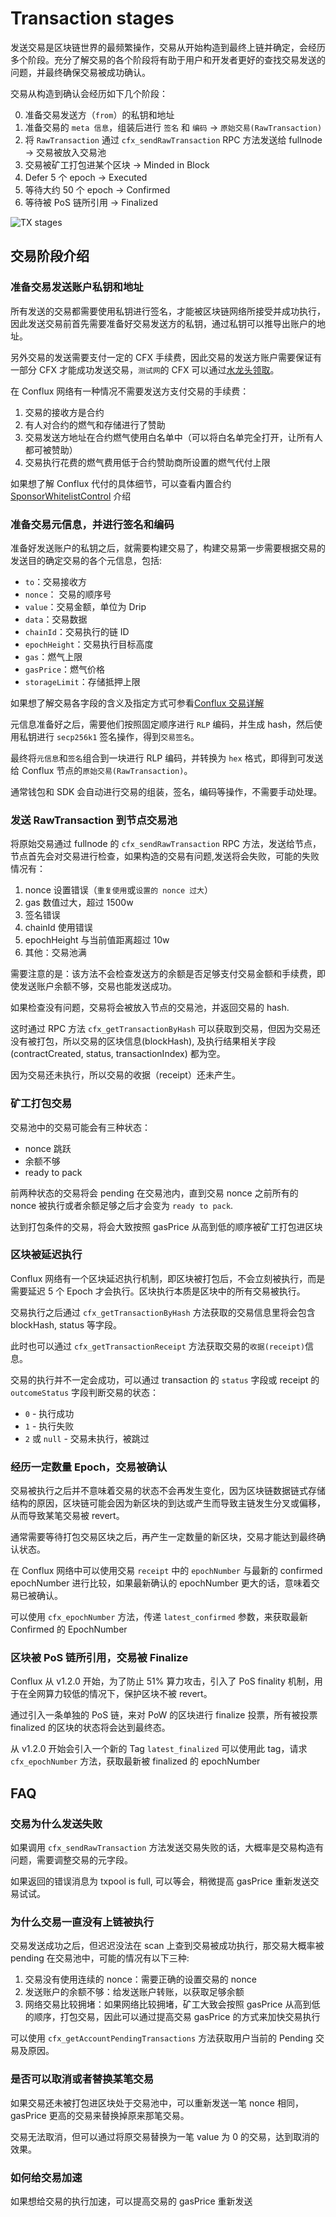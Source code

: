 # Transaction stages

发送交易是区块链世界的最频繁操作，交易从开始构造到最终上链并确定，会经历多个阶段。充分了解交易的各个阶段将有助于用户和开发者更好的查找交易发送的问题，并最终确保交易被成功确认。

交易从构造到确认会经历如下几个阶段：

0. 准备交易发送方（`from`）的私钥和地址
1. 准备交易的 `meta 信息`，组装后进行 `签名` 和 `编码` -> `原始交易(RawTransaction)`
2. 将 `RawTransaction` 通过 `cfx_sendRawTransaction` RPC 方法发送给 fullnode -> 交易被放入交易池
3. 交易被矿工打包进某个区块 -> Minded in Block
4. Defer 5 个 epoch -> Executed
5. 等待大约 50 个 epoch -> Confirmed
6. 等待被 PoS 链所引用 -> Finalized

![TX stages](image/transaction-stages.png)

## 交易阶段介绍

### 准备交易发送账户私钥和地址

所有发送的交易都需要使用私钥进行签名，才能被区块链网络所接受并成功执行，因此发送交易前首先需要准备好交易发送方的私钥，通过私钥可以推导出账户的地址。

另外交易的发送需要支付一定的 CFX 手续费，因此交易的发送方账户需要保证有一部分 CFX 才能成功发送交易，`测试网`的 CFX 可以通过[水龙头领取](http://faucet.confluxnetwork.org/)。

在 Conflux 网络有一种情况不需要发送方支付交易的手续费：

1. 交易的接收方是合约
2. 有人对合约的燃气和存储进行了赞助
3. 交易发送方地址在合约燃气使用白名单中（可以将白名单完全打开，让所有人都可被赞助）
4. 交易执行花费的燃气费用低于合约赞助商所设置的燃气代付上限

如果想了解 Conflux 代付的具体细节，可以查看内置合约 [SponsorWhitelistControl](https://developer.confluxnetwork.org/conflux-rust/internal_contract/internal_contract#sponsorwhitelistcontrol-contract) 介绍

### 准备交易元信息，并进行签名和编码

准备好发送账户的私钥之后，就需要构建交易了，构建交易第一步需要根据交易的发送目的确定交易的各个元信息，包括:

* `to`：交易接收方
* `nonce`： 交易的顺序号
* `value`：交易金额，单位为 Drip
* `data`：交易数据
* `chainId`：交易执行的链 ID
* `epochHeight`：交易执行目标高度
* `gas`：燃气上限
* `gasPrice`：燃气价格
* `storageLimit`：存储抵押上限

如果想了解交易各字段的含义及指定方式可参看[Conflux 交易详解](https://developer.confluxnetwork.org/sending-tx/en/transaction_explain)

元信息准备好之后，需要他们按照固定顺序进行 `RLP` 编码，并生成 hash，然后使用私钥进行 `secp256k1` 签名操作，得到`交易签名`。

最终将`元信息`和`签名`组合到一块进行 RLP 编码，并转换为 `hex` 格式，即得到可发送给 Conflux 节点的`原始交易(RawTransaction)`。

通常钱包和 SDK 会自动进行交易的组装，签名，编码等操作，不需要手动处理。

### 发送 RawTransaction 到节点交易池

将原始交易通过 fullnode 的 `cfx_sendRawTransaction` RPC 方法，发送给节点，节点首先会对交易进行检查，如果构造的交易有问题,发送将会失败，可能的失败情况有：

1. nonce 设置错误（`重复使用`或`设置的 nonce 过大`）
2. gas 数值过大，超过 1500w
3. 签名错误
4. chainId 使用错误
5. epochHeight 与当前值距离超过 10w
6. 其他：交易池满

需要注意的是：该方法不会检查发送方的余额是否足够支付交易金额和手续费，即使发送账户余额不够，交易也能发送成功。

如果检查没有问题，交易将会被放入节点的交易池，并返回交易的 hash.

这时通过 RPC 方法 `cfx_getTransactionByHash` 可以获取到交易，但因为交易还没有被打包，所以交易的区块信息(blockHash), 及执行结果相关字段(contractCreated, status, transactionIndex) 都为空。

因为交易还未执行，所以交易的收据（receipt）还未产生。

### 矿工打包交易

交易池中的交易可能会有三种状态：

* nonce 跳跃
* 余额不够
* ready to pack

前两种状态的交易将会 pending 在交易池内，直到交易 nonce 之前所有的 nonce 被执行或者余额足够之后才会变为 `ready to pack`.

达到打包条件的交易，将会大致按照 gasPrice 从高到低的顺序被矿工打包进区块

### 区块被延迟执行

Conflux 网络有一个区块延迟执行机制，即区块被打包后，不会立刻被执行，而是需要延迟 5 个 Epoch 才会执行。区块执行本质是区块中的所有交易被执行。

交易执行之后通过 `cfx_getTransactionByHash` 方法获取的交易信息里将会包含 blockHash, status 等字段。

此时也可以通过 `cfx_getTransactionReceipt` 方法获取交易的`收据(receipt)`信息。

交易的执行并不一定会成功，可以通过 transaction 的 `status` 字段或 receipt 的 `outcomeStatus` 字段判断交易的状态：

* `0` - 执行成功
* `1` - 执行失败
* `2` 或 `null` - 交易未执行，被跳过

### 经历一定数量 Epoch，交易被确认

交易被执行之后并不意味着交易的状态不会再发生变化，因为区块链数据链式存储结构的原因，区块链可能会因为新区块的到达或产生而导致主链发生分叉或偏移，从而导致某笔交易被 revert。

通常需要等待打包交易区块之后，再产生一定数量的新区块，交易才能达到最终确认状态。

在 Conflux 网络中可以使用交易 `receipt` 中的 `epochNumber` 与最新的 confirmed epochNumber 进行比较，如果最新确认的 epochNumber 更大的话，意味着交易已被确认。

可以使用 `cfx_epochNumber` 方法，传递 `latest_confirmed` 参数，来获取最新 Confirmed 的 EpochNumber

### 区块被 PoS 链所引用，交易被 Finalize

Conflux 从 v1.2.0 开始，为了防止 51% 算力攻击，引入了 PoS finality 机制，用于在全网算力较低的情况下，保护区块不被 revert。

通过引入一条单独的 PoS 链，来对 PoW 的区块进行 finalize 投票，所有被投票 finalized 的区块的状态将会达到最终态。

从 v1.2.0 开始会引入一个新的 Tag `latest_finalized` 可以使用此 tag，请求 `cfx_epochNumber` 方法，获取最新被 finalized 的 epochNumber

## FAQ

### 交易为什么发送失败

如果调用 `cfx_sendRawTransaction` 方法发送交易失败的话，大概率是交易构造有问题，需要调整交易的元字段。

如果返回的错误消息为 txpool is full, 可以等会，稍微提高 gasPrice 重新发送交易试试。

### 为什么交易一直没有上链被执行

交易发送成功之后，但迟迟没法在 scan 上查到交易被成功执行，那交易大概率被 pending 在交易池中，可能的情况有以下三种:

1. 交易没有使用连续的 nonce：需要正确的设置交易的 nonce
2. 发送账户的余额不够：给发送账户转账，以获取足够余额
3. 网络交易比较拥堵：如果网络比较拥堵，矿工大致会按照 gasPrice 从高到低的顺序，打包交易，因此可以通过提高交易 gasPrice 的方式来加快交易执行

可以使用 `cfx_getAccountPendingTransactions` 方法获取用户当前的 Pending 交易及原因。

### 是否可以取消或者替换某笔交易

如果交易还未被打包进区块处于交易池中，可以重新发送一笔 nonce 相同，gasPrice 更高的交易来替换掉原来那笔交易。

交易无法取消，但可以通过将原交易替换为一笔 value 为 0 的交易，达到取消的效果。

### 如何给交易加速

如果想给交易的执行加速，可以提高交易的 gasPrice 重新发送
